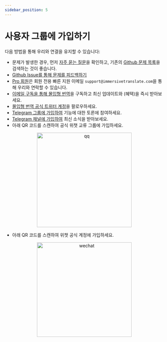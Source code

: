 ```yaml
---
sidebar_position: 5
---
```


# 사용자 그룹에 가입하기

다음 방법을 통해 우리와 연결을 유지할 수 있습니다:

- 문제가 발생한 경우, 먼저 [자주 묻는 질문](/docs/faq/)을 확인하고, 기존의 [Github 문제 목록](https://github.com/immersive-translate/immersive-translate/issues/)을 검색하는 것이 좋습니다.
- [Github Issue를 통해 문제를 피드백하기](https://github.com/immersive-translate/immersive-translate/issues/)
- [Pro 회원](https://immersivetranslate.com/pricing/)은 회원 전용 빠른 지원 이메일 `support@immersivetranslate.com`을 통해 우리와 연락할 수 있습니다.
- [이메일 구독을 통해 몰입형 번역](https://immersivetranslate.substack.com/)을 구독하고 최신 업데이트와 (혜택)을 즉시 받아보세요.
- [몰입형 번역 공식 트위터 계정](https://twitter.com/immersivetran)을 팔로우하세요.
- [Telegram 그룹에 가입하여](https://t.me/+rq848Z09nehlOTgx) 기능에 대한 토론에 참여하세요.
- [Telegram 채널에 가입하여](https://t.me/immersivetranslate) 최신 소식을 받아보세요.
- 아래 QR 코드를 스캔하여 공식 위챗 교류 그룹에 가입하세요.

<div align="center">
<img src="/assets/wechat-contact3.jpg" width="300" alt="qq"/>
</div>

- 아래 QR 코드를 스캔하여 위챗 공식 계정에 가입하세요.

<div align="center">
<img src="/assets/wechat-qrcode.jpg" width="300" alt="wechat"/>
</div>